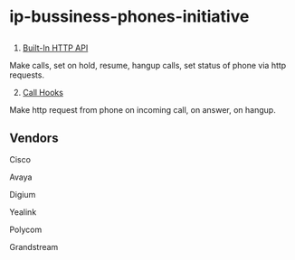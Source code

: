 # ip-bussiness-phones-initiative


## 

1. [Built-In HTTP API](01-built-in-http-api.md)

Make calls, set on hold, resume, hangup calls, set status of phone via http requests.


2. [Call Hooks](02-call-hooks.md)

Make http request from phone on incoming call, on answer, on hangup.



## Vendors

Cisco

Avaya

Digium

Yealink

Polycom

Grandstream


